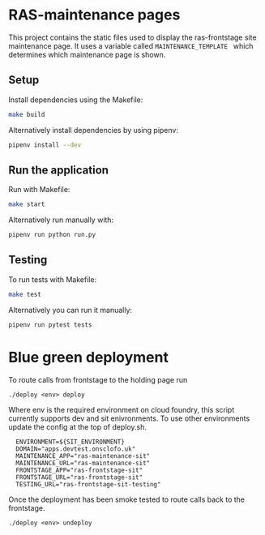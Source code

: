 # RAS-maintenance pages

This project contains the static files used to display the ras-frontstage site maintenance page. It uses a variable called `MAINTENANCE_TEMPLATE ` which determines which 
maintenance page is shown.

## Setup
Install dependencies using the Makefile:
```bash
make build
```
Alternatively install dependencies by using pipenv:

```bash
pipenv install --dev
```

## Run the application
Run with Makefile:
```bash
make start
```
Alternatively run manually with:
```bash
pipenv run python run.py
```

## Testing
To run tests with Makefile:
```bash
make test
```
Alternatively you can run it manually:
```bash
pipenv run pytest tests
```

# Blue green deployment

To route calls from frontstage to the holding page run

```
./deploy <env> deploy
```


Where env is the required environment on cloud foundry, this script currently supports dev and sit enivronments.
To use other environments update the config at the top of deploy.sh.
```
  ENVIRONMENT=${SIT_ENVIRONMENT}
  DOMAIN="apps.devtest.onsclofo.uk"
  MAINTENANCE_APP="ras-maintenance-sit"
  MAINTENANCE_URL="ras-maintenance-sit"
  FRONTSTAGE_APP="ras-frontstage-sit"
  FRONTSTAGE_URL="ras-frontstage-sit"
  TESTING_URL="ras-frontstage-sit-testing"
  ```


Once the deployment has been smoke tested to route calls back to the frontstage.

```
./deploy <env> undeploy
```
